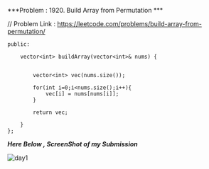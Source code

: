 
***Problem : 1920. Build Array from Permutation ***

// Problem Link : https://leetcode.com/problems/build-array-from-permutation/

```class Solution {
public:
    
    vector<int> buildArray(vector<int>& nums) {
        
        
        vector<int> vec(nums.size());
        
        for(int i=0;i<nums.size();i++){
            vec[i] = nums[nums[i]];
        }
        
        return vec;
        
    }
};

```


***Here Below , ScreenShot of my Submission***


![day1](https://user-images.githubusercontent.com/109462762/193086678-b963af49-7cd5-4d30-91a5-7c74cea49a50.jpg)